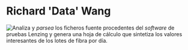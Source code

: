 Richard 'Data' Wang
===================

<img style="float: left;" src="http://cdn.hiphopwired.com/wp-content/uploads/2015/06/Screen-Shot-2015-06-08-at-12.24.17-PM.png">

Analiza y _parsea_ los ficheros fuente procedentes del _software_ de pruebas
Lenzing y genera una hoja de cálculo que sintetiza los valores interesantes
de los lotes de fibra por día.

